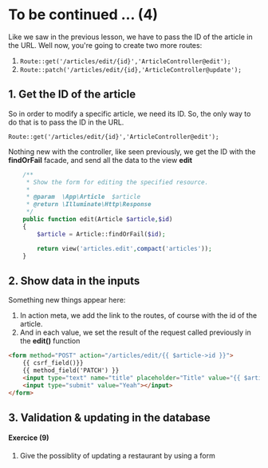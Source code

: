 # To be continued ... (4)

Like we saw in the previous lesson, we have to pass the ID of the article in the URL. Well now, you're going to create two more routes:

1. `Route::get('/articles/edit/{id}','ArticleController@edit');`
2. `Route::patch('/articles/edit/{id},'ArticleController@update');`

## 1. Get the ID of the article

So in order to modify a specific article, we need its ID. So, the only way to do that is to pass the ID in the URL.

`Route::get('/articles/edit/{id}','ArticleController@edit');`

Nothing new with the controller, like seen previously, we get the ID with the **findOrFail** facade, and send all the data to the view **edit**

```php
    /**
     * Show the form for editing the specified resource.
     *
     * @param  \App\Article  $article
     * @return \Illuminate\Http\Response
     */
    public function edit(Article $article,$id)
    {
        $article = Article::findOrFail($id);

        return view('articles.edit',compact('articles'));
    }
```

## 2. Show data in the inputs

Something new things appear here:
1. In action meta, we add the link to the routes, of course with the id of the article.
2. And in each value, we set the result of the request called previously in the **edit()** function

```html
<form method="POST" action="/articles/edit/{{ $article->id }}">
    {{ csrf_field()}}
    {{ method_field('PATCH') }}
    <input type="text" name="title" placeholder="Title" value="{{ $article->title }}">
    <input type="submit" value="Yeah"></input> 
</form>

```

## 3. Validation & updating in the database

#### Exercice (9)
1. Give the possiblity of updating a restaurant by using a form